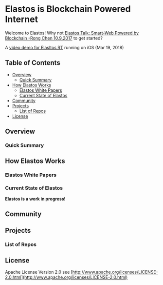 # Elastos is Blockchain Powered Internet


Welcome to Elastos! Why not [Elastos Talk: Smart-Web Powered by Blockchain -Rong Chen 10.9.2017](https://youtu.be/2aOWfV-CZhs) to get started? 

A [video demo for Elasltos RT](https://youtu.be/skewtq-kUQY) running on iOS (Mar 19, 2018)

## Table of Contents

- [Overview](#overview)
  - [Quick Summary](#quick-summary)
- [How Elastos Works](#how-elastos-works)
  - [Elastos White Papers](#elastos-papers)
  - [Current State of Elastos](#current-states-of-elastos)
- [Community](#project-and-community)
- [Projects](#project-links)
  - [List of Repos](#list-of-repos)
- [License](#license)

## Overview


### Quick Summary

## How Elastos Works

### Elastos White Papers

### Current State of Elastos

**Elastos is a work in progress!**

## Community

## Projects

### List of Repos

## License

Apache License Version 2.0 see [http://www.apache.org/licenses/LICENSE-2.0.html](http://www.apache.org/licenses/LICENSE-2.0.html)